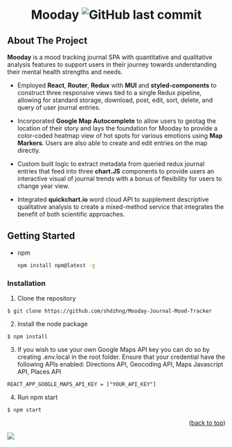 <div align="center" id="top">
    
# Mooday ![GitHub last commit](https://img.shields.io/github/last-commit/shdzhng/Mooday-Journal-Mood-Tracker?color=blue&logo=github)
</div>

## About The Project

**Mooday** is a mood tracking journal SPA with quantitative and qualitative analysis features to support users in their journey towards understanding their mental health strengths and needs.

* Employed **React**, **Router**, **Redux** with **MUI** and **styled-components** to construct three responsive views tied to a single Redux pipeline, allowing for standard storage, download, post, edit, sort, delete, and query of user journal entries.

* Incorporated **Google Map Autocomplete** to allow users to geotag the location of their story and lays the foundation for Mooday to provide a color-coded heatmap view of hot spots for various emotions using **Map Markers**. Users are also able to create and edit entries on the map directly.

* Custom built logic to extract metadata from queried redux journal entries that feed into three **chart.JS** components to provide users an interactive visual of journal trends with a bonus of flexibility for users to change year view.

* Integrated **quickchart.io** word cloud API to supplement descriptive qualitative analysis to create a mixed-method service that integrates the benefit of both scientific approaches.

## Getting Started

* npm
  ```sh
  npm install npm@latest -g
  ```

### Installation
1. Clone the repository 
 ```
 $ git clone https://github.com/shdzhng/Mooday-Journal-Mood-Tracker
 ```
2. Install the node package
 ```
 $ npm install
 ```
3. If you wish to use your own Google Maps API key you can do so by creating .env.local in the root folder. Ensure that your credential have the following APIs enabled: Directions API, Geocoding API, Maps Javascript API, Places API
```
REACT_APP_GOOGLE_MAPS_API_KEY = ["YOUR_API_KEY"]
```

4. Run npm start
 ```
 $ npm start
 ```
 <p align="right">(<a href="#top">back to top</a>)</p>

 ![](https://media.giphy.com/media/7GbcBZo834ZjTUzarw/giphy.gif)
